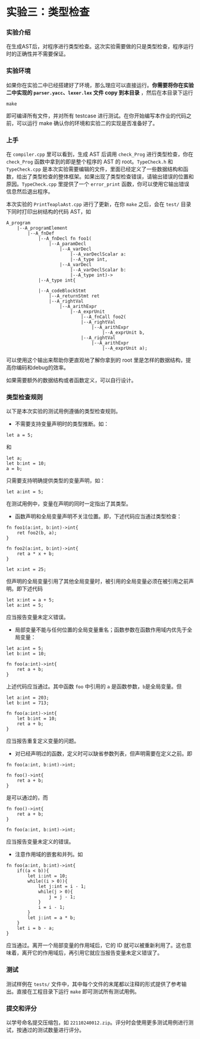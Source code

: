 # 实验三：类型检查

### 实验介绍

在生成AST后，对程序进行类型检查。这次实验需要做的只是类型检查，程序运行时的正确性并不需要保证。

### 实验环境

如果你在实验二中已经搭建好了环境，那么理应可以直接运行。__你需要将你在实验二中实现的 `parser.yacc`、`lexer.lex` 文件 copy 到本目录__ ，然后在本目录下运行

```
make
```

即可编译所有文件，并对所有 testcase 进行测试。在你开始编写本作业的代码之前，可以运行 make 确认你的环境和实验二的实现是否准备好了。

### 上手

在 `compiler.cpp` 里可以看到，生成 AST 后调用 `check_Prog` 进行类型检查，你在 `check_Prog` 函数中拿到的即是整个程序的 AST 的 root。`TypeCheck.h` 和 `TypeCheck.cpp` 是本次实验需要编辑的文件，里面已经定义了一些数据结构和函数，给出了类型检查的整体框架。如果出现了类型检查错误，请输出错误的位置和原因。`TypeCheck.cpp` 里提供了一个 `error_print` 函数，你可以使用它输出错误信息然后退出程序。

本次实验的 `PrintTeaplaAst.cpp` 进行了更新，在你 `make` 之后，会在 `test/` 目录下同时打印出树结构的代码 AST，如
```
A_program 
	|--A_programElement 
		|--A_fnDef 
			|--A_fnDecl fn foo1(
				|--A_paramDecl 
					|--A_varDecl 
						|--A_varDeclScalar a:
						|--A_type int, 
					|--A_varDecl 
						|--A_varDeclScalar b:
						|--A_type int)->
			|--A_type int{

			|--A_codeBlockStmt 
				|--A_returnStmt ret 
				|--A_rightVal 
					|--A_arithExpr 
						|--A_exprUnit 
							|--A_fnCall foo2(
							|--A_rightVal 
								|--A_arithExpr 
									|--A_exprUnit b, 
							|--A_rightVal 
								|--A_arithExpr 
									|--A_exprUnit a);
```
可以使用这个输出来帮助你更直观地了解你拿到的 root 里是怎样的数据结构，提高你编码和debug的效率。

如果需要额外的数据结构或者函数定义，可以自行设计。

### 类型检查规则
以下是本次实验的测试用例遵循的类型检查规则。

- 不需要支持变量声明时的类型推断。如：
```
let a = 5;
```
和
```
let a;
let b:int = 10;
a = b;
```
只需要支持明确提供类型的变量声明，如：
```
let a:int = 5;
```
在测试用例中，变量在声明的同时一定指出了其类型。

- 函数声明和全局变量声明不关注位置。即，下述代码应当通过类型检查：

```
fn foo1(a:int, b:int)->int{
    ret foo2(b, a);
}

fn foo2(a:int, b:int)->int{
    ret a * x + b;
}

let x:int = 25;
```
但声明的全局变量引用了其他全局变量时，被引用的全局变量必须在被引用之前声明。即下述代码
```
let x:int = a + 5;
let a:int = 5;
```
应当报告变量未定义错误。

- 局部变量不能与任何位置的全局变量重名；函数参数在函数作用域内优先于全局变量：
```
let a:int = 5;
let b:int = 10;

fn foo(a:int)->int{
    ret a + b;
}
```
上述代码应当通过。其中函数 `foo` 中引用的 `a` 是函数参数，`b`是全局变量。但
```
let a:int = 203;
let b:int = 713;

fn foo(a:int)->int{
    let b:int = 10;
    ret a + b;
}
```
应当报告重复定义变量的问题。

- 对已经声明过的函数，定义时可以缺省参数列表，但声明需要在定义之前。即
```
fn foo(a:int, b:int)->int;

fn foo()->int{
    ret a + b;
}
```
是可以通过的，而
```
fn foo()->int{
    ret a + b;
}

fn foo(a:int, b:int)->int;
```
应当报告变量未定义的错误。

- 注意作用域的嵌套和并列。如
```
fn foo(a:int, b:int)->int{
    if((a < b)){
        let i:int = 10;
        while((i > 0)){
            let j:int = i - 1;
            while(j > 0){
                j = j - 1;
            }
            i = i - 1;
        }
        let j:int = a * b;
    }
    let i = b - a;
}
```
应当通过。离开一个局部变量的作用域后，它的 ID 就可以被重新利用了。这也意味着，离开它的作用域后，再引用它就应当报告变量未定义错误了。
### 测试

测试样例在 `tests/` 文件中，其中每个文件的末尾都以注释的形式提供了参考输出。直接在工程目录下运行 `make` 即可测试所有测试用例。

### 提交和评分

以学号命名提交压缩包，如 `22110240012.zip`。评分时会使用更多测试用例进行测试，按通过的测试数量进行评分。
